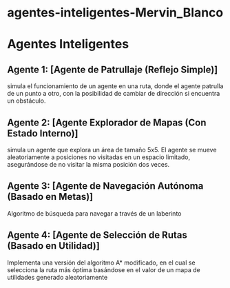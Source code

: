 # agentes-inteligentes-Mervin_Blanco

# Agentes Inteligentes

## Agente 1: [Agente de Patrullaje (Reflejo Simple)]
simula el funcionamiento de un agente en una ruta, donde el agente patrulla de un punto a otro, con la posibilidad de cambiar de dirección si encuentra un obstáculo.

## Agente 2: [Agente Explorador de Mapas (Con Estado Interno)]
simula un agente que explora un área de tamaño 5x5. El agente se mueve aleatoriamente a posiciones no visitadas en un espacio limitado, asegurándose de no visitar la misma posición dos veces.

## Agente 3: [Agente de Navegación Autónoma (Basado en Metas)]
Algoritmo de búsqueda para navegar a través de un laberinto

## Agente 4: [Agente de Selección de Rutas (Basado en Utilidad)]
Implementa una versión del algoritmo A* modificado, en el cual se selecciona la ruta más óptima basándose en el valor de un mapa de utilidades generado aleatoriamente
